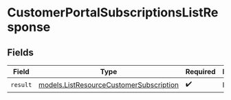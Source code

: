 # CustomerPortalSubscriptionsListResponse


## Fields

| Field                                                                                    | Type                                                                                     | Required                                                                                 | Description                                                                              |
| ---------------------------------------------------------------------------------------- | ---------------------------------------------------------------------------------------- | ---------------------------------------------------------------------------------------- | ---------------------------------------------------------------------------------------- |
| `result`                                                                                 | [models.ListResourceCustomerSubscription](../models/listresourcecustomersubscription.md) | :heavy_check_mark:                                                                       | N/A                                                                                      |
